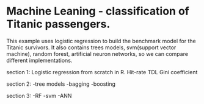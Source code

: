 # Machine Leaning - classification of Titanic passengers.

This example uses logistic regression to build the benchmark model for the Titanic survivors.
It also contains trees models, svm(support vector machine), random forest, artificial neuron networks, so we can compare different implementations.

section 1:
Logistic regression from scratch in R.
Hit-rate
TDL
Gini coefficient

section 2:
-tree models
-bagging 
-boosting

section 3:
-RF
-svm
-ANN
